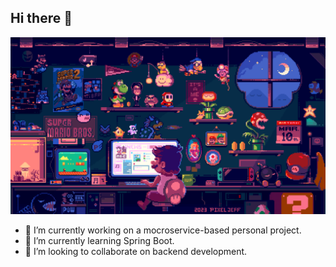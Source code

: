 ## Hi there 👋

<!--
**dilmi214/dilmi214** is a ✨ _special_ ✨ repository because its `README.md` (this file) appears on your GitHub profile.
-->

![Main Image](https://github.com/dilmi214/dilmi214/blob/main/codingImg.gif?raw=true)

- 🔭 I’m currently working on a mocroservice-based personal project.
- 🌱 I’m currently learning Spring Boot.
- 👯 I’m looking to collaborate on backend development.

